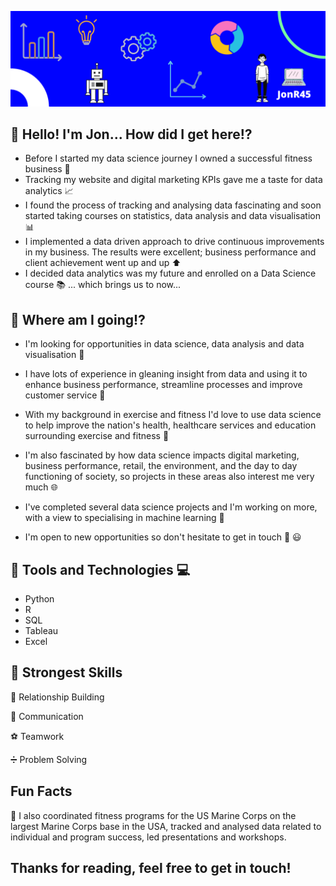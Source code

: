 ![Jon GitHub profile page image](https://github.com/JonR45/JonR45/blob/master/Images/GitHub%20Profile.png)

## 👋 Hello! I'm Jon... How did I get here:interrobang:
* Before I started my data science journey I owned a successful fitness business :runner: 
* Tracking my website and digital marketing KPIs gave me a taste for data analytics :chart_with_upwards_trend: 
* I found the process of tracking and analysing data fascinating and soon started taking courses on statistics, data analysis and data visualisation :bar_chart: 
* I implemented a data driven approach to drive continuous improvements in my business. The results were excellent; business performance and client achievement went up and up :arrow_up: 
* I decided data analytics was my future and enrolled on a Data Science course :books: ... which brings us to now...

## :taxi: Where am I going:interrobang:
* I'm looking for opportunities in data science, data analysis and data visualisation :loudspeaker: 

* I have lots of experience in gleaning insight from data and using it to enhance business performance, streamline processes and improve customer service :briefcase:
* With my background in exercise and fitness I'd love to use data science to help improve the nation's health, healthcare services and education surrounding exercise and fitness :hospital: 
* I'm also fascinated by how data science impacts digital marketing, business performance, retail, the environment, and the day to day functioning of society, so projects in these areas also interest me very much :globe_with_meridians:
* I've completed several data science projects and I'm working on more, with a view to specialising in machine learning :mag_right: 
* I'm open to new opportunities so don't hesitate to get in touch :email: :smiley:

## :wrench: Tools and Technologies :computer:
* Python
* R
* SQL
* Tableau
* Excel

## :muscle: Strongest Skills
:busts_in_silhouette: Relationship Building

:speech_balloon: Communication

:soccer: Teamwork

:heavy_division_sign: Problem Solving

## Fun Facts
:muscle: I also coordinated fitness programs for the US Marine Corps on the largest Marine Corps base in the USA, tracked and analysed data related to individual and program success, led presentations and workshops.


## Thanks for reading, feel free to get in touch! 


<!--
**JonR45/JonR45** is a ✨ _special_ ✨ repository because its `README.md` (this file) appears on your GitHub profile.

Here are some ideas to get you started:

- 🔭 I’m currently working on ...
- 🌱 I’m currently learning ...
- 👯 I’m looking to collaborate on ...
- 🤔 I’m looking for help with ...
- 💬 Ask me about ...
- 📫 How to reach me: ...
- 😄 Pronouns: ...
- ⚡ Fun fact: ...
-->
